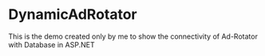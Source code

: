 # DynamicAdRotator
This is the demo created only by me to show the connectivity of Ad-Rotator with Database in ASP.NET
